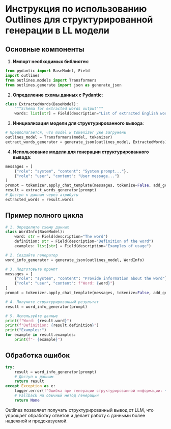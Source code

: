 # Инструкция по использованию Outlines для структурированной генерации в LL модели

## Основные компоненты

1. **Импорт необходимых библиотек**:
```python
from pydantic import BaseModel, Field
import outlines
from outlines.models import Transformers
from outlines.generate import json as generate_json
```

2. **Определение схемы данных с Pydantic**:
```python
class ExtractedWords(BaseModel):
    """Schema for extracted words output"""
    words: list[str] = Field(description="List of extracted English words, phrases or collocations")
```

3. **Инициализация модели для структурированного вывода**:
```python
# Предполагается, что model и tokenizer уже загружены
outlines_model = Transformers(model, tokenizer)
extract_words_generator = generate_json(outlines_model, ExtractedWords)
```

4. **Использование модели для генерации структурированного вывода**:
```python
messages = [
    {"role": "system", "content": "System prompt..."},
    {"role": "user", "content": "User message..."}
]
prompt = tokenizer.apply_chat_template(messages, tokenize=False, add_generation_prompt=True)
result = extract_words_generator(prompt)
# Доступ к данным через атрибуты
extracted_words = result.words
```

## Пример полного цикла

```python
# 1. Определите схему данных
class WordInfo(BaseModel):
    word: str = Field(description="The word")
    definition: str = Field(description="Definition of the word")
    examples: list[str] = Field(description="Examples of usage")

# 2. Создайте генератор
word_info_generator = generate_json(outlines_model, WordInfo)

# 3. Подготовьте промпт
messages = [
    {"role": "system", "content": "Provide information about the word"},
    {"role": "user", "content": f"Word: {word}"}
]
prompt = tokenizer.apply_chat_template(messages, tokenize=False, add_generation_prompt=True)

# 4. Получите структурированный результат
result = word_info_generator(prompt)

# 5. Используйте данные
print(f"Word: {result.word}")
print(f"Definition: {result.definition}")
print("Examples:")
for example in result.examples:
    print(f"- {example}")
```

## Обработка ошибок

```python
try:
    result = word_info_generator(prompt)
    # Доступ к данным
    return result
except Exception as e:
    logger.error(f"Ошибка при генерации структурированной информации: {e}")
    # Fallback на обычный метод генерации
    return None
```

Outlines позволяет получать структурированный вывод от LLM, что упрощает обработку ответов и делает работу с данными более надежной и предсказуемой. 